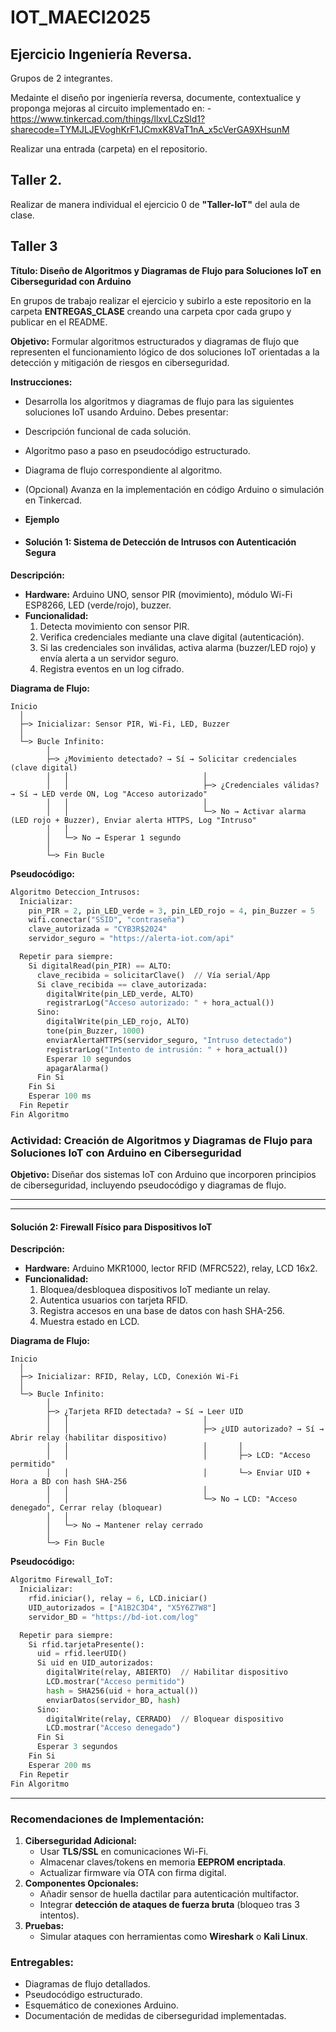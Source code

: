 # IOT_MAECI2025


## Ejercicio Ingeniería Reversa.
Grupos de 2 integrantes. 

Medainte el diseño por ingeniería reversa, documente, contextualice y proponga mejoras al circuito implementado en:
-https://www.tinkercad.com/things/llxvLCzSld1?sharecode=TYMJLJEVoghKrF1JCmxK8VaT1nA_x5cVerGA9XHsunM

Realizar una entrada (carpeta)  en el repositorio.


## Taller 2.

Realizar de manera individual el ejercicio 0 de **"Taller-IoT"**  del aula de clase.

## Taller 3

**Título: Diseño de Algoritmos y Diagramas de Flujo para Soluciones IoT en Ciberseguridad con Arduino**

En grupos de trabajo realizar el ejercicio y subirlo a este repositorio en la carpeta **ENTREGAS_CLASE** creando una carpeta cpor cada grupo y publicar en el README. 

**Objetivo:** Formular algoritmos estructurados y diagramas de flujo que representen el funcionamiento lógico de dos soluciones IoT orientadas a la detección y mitigación de riesgos en ciberseguridad.

**Instrucciones:**

- Desarrolla los algoritmos y diagramas de flujo para las siguientes soluciones IoT usando Arduino. Debes presentar:

- Descripción funcional de cada solución.

- Algoritmo paso a paso en pseudocódigo estructurado.

- Diagrama de flujo correspondiente al algoritmo.

- (Opcional) Avanza en la implementación en código Arduino o simulación en Tinkercad.

- **Ejemplo**

- #### **Solución 1: Sistema de Detección de Intrusos con Autenticación Segura**  
**Descripción:**  
- **Hardware:** Arduino UNO, sensor PIR (movimiento), módulo Wi-Fi ESP8266, LED (verde/rojo), buzzer.  
- **Funcionalidad:**  
  1. Detecta movimiento con sensor PIR.  
  2. Verifica credenciales mediante una clave digital (autenticación).  
  3. Si las credenciales son inválidas, activa alarma (buzzer/LED rojo) y envía alerta a un servidor seguro.  
  4. Registra eventos en un log cifrado.  

**Diagrama de Flujo:**  
```  
Inicio  
  │  
  ├─> Inicializar: Sensor PIR, Wi-Fi, LED, Buzzer  
  │  
  └─> Bucle Infinito:  
        │  
        ├─> ¿Movimiento detectado? → Sí → Solicitar credenciales (clave digital)  
        │   │                              │  
        │   │                              ├─> ¿Credenciales válidas? → Sí → LED verde ON, Log "Acceso autorizado"  
        │   │                              │  
        │   │                              └─> No → Activar alarma (LED rojo + Buzzer), Enviar alerta HTTPS, Log "Intruso"  
        │   │  
        │   └─> No → Esperar 1 segundo  
        │  
        └─> Fin Bucle  
```  

**Pseudocódigo:**  
```python  
Algoritmo Deteccion_Intrusos:  
  Inicializar:  
    pin_PIR = 2, pin_LED_verde = 3, pin_LED_rojo = 4, pin_Buzzer = 5  
    wifi.conectar("SSID", "contraseña")  
    clave_autorizada = "CYB3R$2024"  
    servidor_seguro = "https://alerta-iot.com/api"  

  Repetir para siempre:  
    Si digitalRead(pin_PIR) == ALTO:  
      clave_recibida = solicitarClave()  // Vía serial/App  
      Si clave_recibida == clave_autorizada:  
        digitalWrite(pin_LED_verde, ALTO)  
        registrarLog("Acceso autorizado: " + hora_actual())  
      Sino:  
        digitalWrite(pin_LED_rojo, ALTO)  
        tone(pin_Buzzer, 1000)  
        enviarAlertaHTTPS(servidor_seguro, "Intruso detectado")  
        registrarLog("Intento de intrusión: " + hora_actual())  
        Esperar 10 segundos  
        apagarAlarma()  
      Fin Si  
    Fin Si  
    Esperar 100 ms  
  Fin Repetir  
Fin Algoritmo  
```  


### Actividad: Creación de Algoritmos y Diagramas de Flujo para Soluciones IoT con Arduino en Ciberseguridad  
**Objetivo:** Diseñar dos sistemas IoT con Arduino que incorporen principios de ciberseguridad, incluyendo pseudocódigo y diagramas de flujo.  

---

---

#### **Solución 2: Firewall Físico para Dispositivos IoT**  
**Descripción:**  
- **Hardware:** Arduino MKR1000, lector RFID (MFRC522), relay, LCD 16x2.  
- **Funcionalidad:**  
  1. Bloquea/desbloquea dispositivos IoT mediante un relay.  
  2. Autentica usuarios con tarjeta RFID.  
  3. Registra accesos en una base de datos con hash SHA-256.  
  4. Muestra estado en LCD.  

**Diagrama de Flujo:**  
```  
Inicio  
  │  
  ├─> Inicializar: RFID, Relay, LCD, Conexión Wi-Fi  
  │  
  └─> Bucle Infinito:  
        │  
        ├─> ¿Tarjeta RFID detectada? → Sí → Leer UID  
        │   │                              │  
        │   │                              ├─> ¿UID autorizado? → Sí → Abrir relay (habilitar dispositivo)  
        │   │                              │       │  
        │   │                              │       ├─> LCD: "Acceso permitido"  
        │   │                              │       └─> Enviar UID + Hora a BD con hash SHA-256  
        │   │                              │  
        │   │                              └─> No → LCD: "Acceso denegado", Cerrar relay (bloquear)  
        │   │  
        │   └─> No → Mantener relay cerrado  
        │  
        └─> Fin Bucle  
```  

**Pseudocódigo:**  
```python  
Algoritmo Firewall_IoT:  
  Inicializar:  
    rfid.iniciar(), relay = 6, LCD.iniciar()  
    UID_autorizados = ["A1B2C3D4", "X5Y6Z7W8"]  
    servidor_BD = "https://bd-iot.com/log"  

  Repetir para siempre:  
    Si rfid.tarjetaPresente():  
      uid = rfid.leerUID()  
      Si uid en UID_autorizados:  
        digitalWrite(relay, ABIERTO)  // Habilitar dispositivo  
        LCD.mostrar("Acceso permitido")  
        hash = SHA256(uid + hora_actual())  
        enviarDatos(servidor_BD, hash)  
      Sino:  
        digitalWrite(relay, CERRADO)  // Bloquear dispositivo  
        LCD.mostrar("Acceso denegado")  
      Fin Si  
      Esperar 3 segundos  
    Fin Si  
    Esperar 200 ms  
  Fin Repetir  
Fin Algoritmo  
```  

---

### **Recomendaciones de Implementación:**  
1. **Ciberseguridad Adicional:**  
   - Usar **TLS/SSL** en comunicaciones Wi-Fi.  
   - Almacenar claves/tokens en memoria **EEPROM encriptada**.  
   - Actualizar firmware vía OTA con firma digital.  
2. **Componentes Opcionales:**  
   - Añadir sensor de huella dactilar para autenticación multifactor.  
   - Integrar **detección de ataques de fuerza bruta** (bloqueo tras 3 intentos).  
3. **Pruebas:**  
   - Simular ataques con herramientas como **Wireshark** o **Kali Linux**.  

### **Entregables:**  
- Diagramas de flujo detallados.  
- Pseudocódigo estructurado.  
- Esquemático de conexiones Arduino.  
- Documentación de medidas de ciberseguridad implementadas.  
